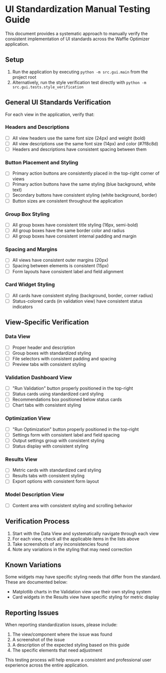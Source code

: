 # UI Standardization Manual Testing Guide

This document provides a systematic approach to manually verify the consistent implementation of UI standards across the Waffle Optimizer application.

## Setup

1. Run the application by executing `python -m src.gui.main` from the project root
2. Alternatively, run the style verification test directly with `python -m src.gui.tests.style_verification`

## General UI Standards Verification

For each view in the application, verify that:

### Headers and Descriptions
- [ ] All view headers use the same font size (24px) and weight (bold)
- [ ] All view descriptions use the same font size (14px) and color (#7f8c8d)
- [ ] Headers and descriptions have consistent spacing between them

### Button Placement and Styling
- [ ] Primary action buttons are consistently placed in the top-right corner of views
- [ ] Primary action buttons have the same styling (blue background, white text)
- [ ] Secondary buttons have consistent styling (white background, border)
- [ ] Button sizes are consistent throughout the application

### Group Box Styling
- [ ] All group boxes have consistent title styling (16px, semi-bold)
- [ ] All group boxes have the same border color and radius
- [ ] All group boxes have consistent internal padding and margin

### Spacing and Margins
- [ ] All views have consistent outer margins (20px)
- [ ] Spacing between elements is consistent (15px)
- [ ] Form layouts have consistent label and field alignment

### Card Widget Styling
- [ ] All cards have consistent styling (background, border, corner radius)
- [ ] Status-colored cards (in validation view) have consistent status indicators

## View-Specific Verification

### Data View
- [ ] Proper header and description
- [ ] Group boxes with standardized styling
- [ ] File selectors with consistent padding and spacing
- [ ] Preview tabs with consistent styling

### Validation Dashboard View
- [ ] "Run Validation" button properly positioned in the top-right
- [ ] Status cards using standardized card styling
- [ ] Recommendations box positioned below status cards
- [ ] Chart tabs with consistent styling

### Optimization View
- [ ] "Run Optimization" button properly positioned in the top-right
- [ ] Settings form with consistent label and field spacing
- [ ] Output settings group with consistent styling
- [ ] Status display with consistent styling

### Results View
- [ ] Metric cards with standardized card styling
- [ ] Results tabs with consistent styling
- [ ] Export options with consistent form layout

### Model Description View
- [ ] Content area with consistent styling and scrolling behavior

## Verification Process

1. Start with the Data View and systematically navigate through each view
2. For each view, check all the applicable items in the lists above
3. Take screenshots of any inconsistencies found
4. Note any variations in the styling that may need correction

## Known Variations

Some widgets may have specific styling needs that differ from the standard. These are documented below:

- Matplotlib charts in the Validation view use their own styling system
- Card widgets in the Results view have specific styling for metric display

## Reporting Issues

When reporting standardization issues, please include:

1. The view/component where the issue was found
2. A screenshot of the issue
3. A description of the expected styling based on this guide
4. The specific elements that need adjustment

This testing process will help ensure a consistent and professional user experience across the entire application. 
